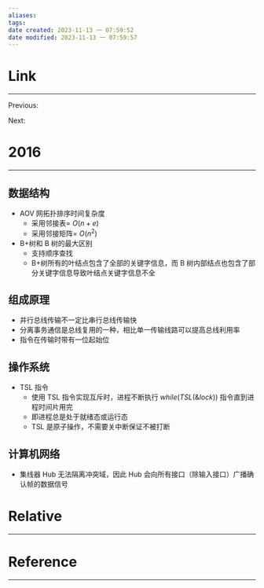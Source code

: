 ```yaml
---
aliases: 
tags: 
date created: 2023-11-13 一 07:59:52
date modified: 2023-11-13 一 07:59:57
---
```


# Link

---
Previous:

Next:

# 2016

---

## 数据结构

- AOV 网拓扑排序时间复杂度
  - 采用邻接表= $O(n+e)$
  - 采用邻接矩阵= $O(n^2)$
- B+树和 B 树的最大区别
  - 支持顺序查找
  - B+树所有的叶结点包含了全部的关键字信息，而 B 树内部结点也包含了部分关键字信息导致叶结点关键字信息不全

## 组成原理

- 并行总线传输不一定比串行总线传输快
- 分离事务通信是总线复用的一种，相比单一传输线路可以提高总线利用率
- 指令在传输时带有一位起始位

## 操作系统

- TSL 指令
  - 使用 TSL 指令实现互斥时，进程不断执行 $while(TSL(\&lock))$ 指令直到进程时间片用完
  - 即进程总是处于就绪态或运行态
  - TSL 是原子操作，不需要关中断保证不被打断

## 计算机网络

- 集线器 Hub 无法隔离冲突域，因此 Hub 会向所有接口（除输入接口）广播确认帧的数据信号

# Relative

---

# Reference

---
